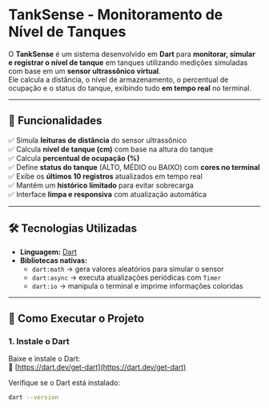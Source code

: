 # TankSense - Monitoramento de Nível de Tanques

O **TankSense** é um sistema desenvolvido em **Dart** para **monitorar, simular e registrar o nível de tanque** em tanques utilizando medições simuladas com base em um **sensor ultrassônico virtual**.  
Ele calcula a distância, o nível de armazenamento, o percentual de ocupação e o status do tanque, exibindo tudo **em tempo real** no terminal.

---

## 📌 **Funcionalidades**

✅ Simula **leituras de distância** do sensor ultrassônico  
✅ Calcula **nível de tanque (cm)** com base na altura do tanque  
✅ Calcula **percentual de ocupação (%)**  
✅ Define **status do tanque** (ALTO, MÉDIO ou BAIXO) com **cores no terminal**  
✅ Exibe os **últimos 10 registros** atualizados em tempo real  
✅ Mantém um **histórico limitado** para evitar sobrecarga  
✅ Interface **limpa e responsiva** com atualização automática

---

## 🛠️ **Tecnologias Utilizadas**

- **Linguagem:** [Dart](https://dart.dev)
- **Bibliotecas nativas:**
  - `dart:math` → gera valores aleatórios para simular o sensor
  - `dart:async` → executa atualizações periódicas com `Timer`
  - `dart:io` → manipula o terminal e imprime informações coloridas

---

## 🚀 **Como Executar o Projeto**

### **1. Instale o Dart**
Baixe e instale o Dart:  
🔗 [https://dart.dev/get-dart](https://dart.dev/get-dart)

Verifique se o Dart está instalado:
```bash
dart --version
